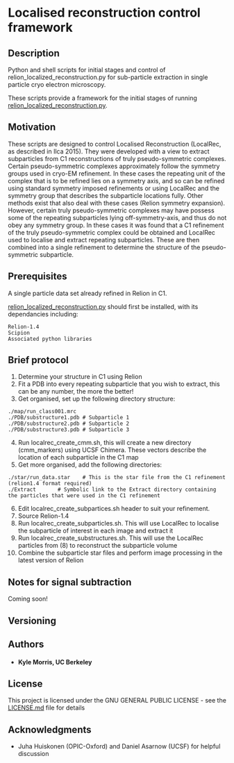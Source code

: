 # Localised reconstruction control framework

## Description

Python and shell scripts for initial stages and control of relion_localized_reconstruction.py for sub-particle extraction in single particle cryo electron microscopy.

These scripts provide a framework for the initial stages of running [relion_localized_reconstruction.py](https://github.com/OPIC-Oxford/localrec).

## Motivation

These scripts are designed to control Localised Reconstruction (LocalRec, as described in Ilca 2015). They were developed with a view to extract subparticles from C1 reconstructions of truly pseudo-symmetric complexes. Certain pseudo-symmetric complexes approximately follow the symmetry groups used in cryo-EM refinement. In these cases the repeating unit of the complex that is to be refined lies on a symmetry axis, and so can be refined using standard symmetry imposed refinements or using LocalRec and the symmetry group that describes the subparticle locations fully. Other methods exist that also deal with these cases (Relion symmetry expansion). However, certain truly pseudo-symmetric complexes may have possess some of the repeating subparticles lying off-symmetry-axis, and thus do not obey any symmetry group. In these cases it was found that a C1 refinement of the truly pseudo-symmetric complex could be obtained and LocalRec used to localise and extract repeating subparticles. These are then combined into a single refinement to determine the structure of the pseudo-symmetric subparticle.

## Prerequisites

A single particle data set already refined in Relion in C1.

[relion_localized_reconstruction.py](https://github.com/OPIC-Oxford/localrec) should first be installed, with its dependancies including:

```
Relion-1.4
Scipion
Associated python libraries
```

## Brief protocol

1) Determine your structure in C1 using Relion
2) Fit a PDB into every repeating subparticle that you wish to extract, this can be any number, the more the better!
3) Get organised, set up the following directory structure:

```
./map/run_class001.mrc
./PDB/substructure1.pdb	# Subparticle 1
./PDB/substructure2.pdb # Subparticle 2
./PDB/substructure3.pdb	# Subparticle 3
```

4) Run localrec_create_cmm.sh, this will create a new directory (cmm_markers) using UCSF Chimera.
	These vectors describe the location of each subparticle in the C1 map
5) Get more organised, add the following directories:
```
./star/run_data.star	# This is the star file from the C1 refinement (relion1.4 format required)
./Extract		# Symbolic link to the Extract directory containing the particles that were used in the C1 refinement
```

6) Edit localrec_create_subpartices.sh header to suit your refinement.
7) Source Relion-1.4
8) Run localrec_create_subparticles.sh. This will use LocalRec to localise the subparticle of interest in each image and extract it
9) Run localrec_create_substructures.sh. This will use the LocalRec particles from (8) to reconstruct the subparticle volume
10) Combine the subparticle star files and perform image processing in the latest version of Relion

## Notes for signal subtraction

Coming soon!

## Versioning

## Authors

* #### Kyle Morris, UC Berkeley

## License

This project is licensed under the GNU GENERAL PUBLIC LICENSE - see the [LICENSE.md](LICENSE.md) file for details

## Acknowledgments

* Juha Huiskonen (OPIC-Oxford) and Daniel Asarnow (UCSF) for helpful discussion
